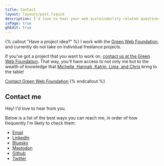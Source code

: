 ```yaml
---
title: Contact
layout: layouts/post.liquid
description: I'd love to hear your web sustainability related questions. Contact me.
isPage: true
ghEdit: true
---
```


{% callout "Have a project idea?" %}
I work with the [Green Web Foundation](https://thegreenwebfoundation.org), and currently do not take on individual freelance projects.

If you've got a project that you want to work on, [contact us at the Green Web Foundation](https://www.thegreenwebfoundation.org/services/). That way, you'll have access to not only me but to the wealth of knowledge that [Michelle, Hannah, Katrin, Lima, and Chris](https://www.thegreenwebfoundation.org/about#team) bring to the table!

[Contact Green Web Foundation](https://www.thegreenwebfoundation.org/services/)
{% endcallout %}

## Contact me

Hey! I'd love to hear from you.

Below is a list of the best ways you can reach me, in order of how frequently I'm likely to check them:

- [Email](mailto:itsfish@fershad.com?subject=Hi!)
- [LinkedIn](https://www.linkedin.com/in/fershad/)
- [Bluesky](https://bsky.app/profile/fershad.com)
- [Mastodon](https://indieweb.social/@fershad)
- [Github](https://github.com/fershad)
- [Twitter](https://twitter.com/fershad)
